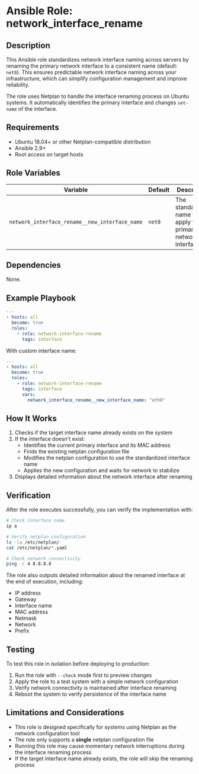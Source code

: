 # Ansible Role: network_interface_rename

## Description

This Ansible role standardizes network interface naming across servers by renaming the primary network interface to a consistent name (default: `net0`). This ensures predictable network interface naming across your infrastructure, which can simplify configuration management and improve reliability.

The role uses Netplan to handle the interface renaming process on Ubuntu systems. It automatically identifies the primary interface and changes `set-name` of the interface.

## Requirements

- Ubuntu 18.04+ or other Netplan-compatible distribution
- Ansible 2.9+
- Root access on target hosts

## Role Variables

| Variable | Default | Description |
|----------|---------|-------------|
| `network_interface_rename__new_interface_name` | `net0` | The standardized name to apply to the primary network interface |

## Dependencies

None.

## Example Playbook

```yaml
---
- hosts: all
  become: true
  roles:
    - role: network-interface-rename
      tags: interface
```

With custom interface name:

```yaml
---
- hosts: all
  become: true
  roles:
    - role: network-interface-rename
      tags: interface
      vars:
        network_interface_rename__new_interface_name: "eth0"
```

## How It Works

1. Checks if the target interface name already exists on the system
2. If the interface doesn't exist:
   - Identifies the current primary interface and its MAC address
   - Finds the existing netplan configuration file
   - Modifies the netplan configuration to use the standardized interface name
   - Applies the new configuration and waits for network to stabilize
3. Displays detailed information about the network interface after renaming

## Verification

After the role executes successfully, you can verify the implementation with:

```bash
# Check interface name
ip a

# Verify netplan configuration
ls -la /etc/netplan/
cat /etc/netplan/*.yaml

# Check network connectivity
ping -c 4 8.8.8.8
```

The role also outputs detailed information about the renamed interface at the end of execution, including:
- IP address
- Gateway
- Interface name
- MAC address
- Netmask
- Network
- Prefix

## Testing

To test this role in isolation before deploying to production:

1. Run the role with `--check` mode first to preview changes
2. Apply the role to a test system with a simple network configuration
3. Verify network connectivity is maintained after interface renaming
4. Reboot the system to verify persistence of the interface name

## Limitations and Considerations

- This role is designed specifically for systems using Netplan as the network configuration tool
- The role only supports a **single** netplan configuration file
- Running this role may cause momentary network interruptions during the interface renaming process
- If the target interface name already exists, the role will skip the renaming process